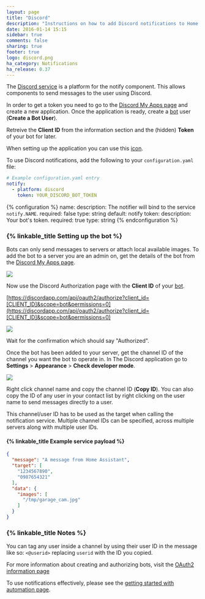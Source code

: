 ```yaml
---
layout: page
title: "Discord"
description: "Instructions on how to add Discord notifications to Home Assistant."
date: 2016-01-14 15:15
sidebar: true
comments: false
sharing: true
footer: true
logo: discord.png
ha_category: Notifications
ha_release: 0.37
---
```


The [Discord service](https://discordapp.com/) is a platform for the notify component. This allows components to send messages to the user using Discord.

In order to get a token you need to go to the [Discord My Apps page](https://discordapp.com/developers/applications/me) and create a new application. Once the application is ready, create a [bot](https://discordapp.com/developers/docs/topics/oauth2#bots) user (**Create a Bot User**).

Retreive the **Client ID** from the information section and the (hidden) **Token** of your bot for later.

When setting up the application you can use this [icon](/images/favicon-192x192-full.png).

To use Discord notifications, add the following to your `configuration.yaml` file:

```yaml
# Example configuration.yaml entry
notify:
  - platform: discord
    token: YOUR_DISCORD_BOT_TOKEN
```

{% configuration %}
name:
  description: The notifier will bind to the service `notify.NAME`.
  required: false
  type: string
  default: notify
token:
  description: Your bot's token.
  required: true
  type: string
{% endconfiguration %}

### {% linkable_title Setting up the bot %}

Bots can only send messages to servers or attach local available images. To add the bot to a server you are an admin on, get the details of the bot from the [Discord My Apps page](https://discordapp.com/developers/applications/me).

<p class='img'>
  <img src='{{site_root}}/images/screenshots/discord-bot.png' />
</p>

Now use the Discord Authorization page with the **Client ID** of your [bot](https://discordapp.com/developers/docs/topics/oauth2#bots).

[https://discordapp.com/api/oauth2/authorize?client_id=[CLIENT_ID]&scope=bot&permissions=0](https://discordapp.com/api/oauth2/authorize?client_id=[CLIENT_ID]&scope=bot&permissions=0)

<p class='img'>
  <img src='{{site_root}}/images/screenshots/discord-auth.png' />
</p>

Wait for the confirmation which should say "Authorized".

Once the bot has been added to your server, get the channel ID of the channel you want the bot to operate in. In The Discord application go to **Settings** > **Appearance** > **Check developer mode**.

<p class='img'>
  <img src='{{site_root}}/images/screenshots/discord-api.png' />
</p>

Right click channel name and copy the channel ID (**Copy ID**). You can also copy the ID of any user in your contact list by right clicking on the user name to send messages directly to a user.

This channel/user ID has to be used as the target when calling the notification service. Multiple channel IDs can be specified, across multiple servers along with multiple user IDs.

#### {% linkable_title Example service payload %}

```json
{
  "message": "A message from Home Assistant",
  "target": [
    "1234567890",
    "0987654321"
  ],
  "data": {
    "images": [
      "/tmp/garage_cam.jpg"
    ]
  }
}
```

### {% linkable_title Notes %}

You can tag any user inside a channel by using their user ID in the message like so: `<@userid>` replacing `userid` with the ID you copied.

For more information about creating and authorizing bots, visit the [OAuth2 information page](https://discordapp.com/developers/docs/topics/oauth2)

To use notifications effectively, please see the [getting started with automation page](/getting-started/automation/).
